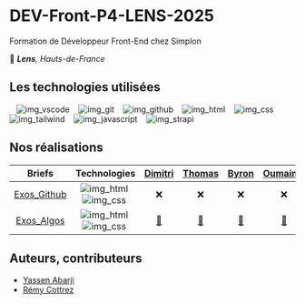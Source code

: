 # DEV-Front-P4-LENS-2025

Formation de Développeur Front-End chez Simplon

📍 ***Lens**, Hauts-de-France*

## Les technologies utilisées

&nbsp;&nbsp;
![img_vscode](./img/vscode.svg)
&nbsp;&nbsp;
![img_git](./img/git.svg)
&nbsp;&nbsp;
![img_github](./img/github.svg)
&nbsp;&nbsp;
![img_html](./img/html.svg)
&nbsp;&nbsp;
![img_css](./img/css.svg)
&nbsp;&nbsp;
![img_tailwind](./img/tailwind.svg)
&nbsp;&nbsp;
![img_javascript](./img/javascript.svg)
&nbsp;&nbsp;
![img_strapi](./img/strapi.svg)

## Nos réalisations

| Briefs | Technologies | <a href="https://github.com/PandaaxDvlpt">Dimitri</a> | <a href="https://github.com/LaCageANicolas">Thomas</a> | <a href="https://github.com/Drakane">Byron</a> | <a href="https://github.com/oumaima-gaghou">Oumaima</a> | <a href="https://github.com/Pauline-13">Pauline</a> | <a href="https://github.com/Sirolbfr">Loris</a> | <a href="https://github.com/Fionacz">Fiona</a> | <a href="https://github.com/bryanT062">Bryan</a> | <a href="https://github.com/Audrey2046">Audrey</a> | <a href="https://github.com/AlirezaAlavi7713">Alireza</a> | <a href="https://github.com/Tonny654">Tony</a> |
| :----: | :----: | :----: | :----: | :----: | :----: | :----: | :----: | :----: | :----: | :----: | :----: | :----: |
| [Exos_Github](https://github.com/2025-dev-Front-Lens-P4/Exos_Github) | ![img_html](./img/html.svg)&nbsp;![img_css](./img/css.svg)&nbsp; | ❌ | ❌ | ❌ | ❌ | ❌ | ❌ | ❌ | ❌ | ❌ | ❌ | ❌ | ❌ | ❌ | ❌ |
| [Exos_Algos](https://github.com/2025-dev-Front-Lens-P4/Exos_Algos) | ![img_html](./img/html.svg)&nbsp;![img_css](./img/css.svg)&nbsp; | <a href="https://github.com/PandaaxDvlpt/brief1_DC/"> 🔗 </a> | <a href="https://github.com/LaCageANicolas/my_promo-TB"> 🔗 </a> | <a href="https://github.com/Drakane/my_promo-CB"> 🔗 </a> | <a href="https://github.com/oumaima-gaghou/my_promo-ag"> 🔗 </a> | <a href="https://github.com/Pauline-13My_promo-TP"> 🔗 </a> | <a href="https://github.com/Sirolbfr/my_promo-lb"> 🔗 </a> | <a href="https://github.com/Fionacz/my_promo_fc"> 🔗 </a> | <a href="https://github.com/bryanT062/my_promo-BT"> 🔗 </a> | <a href="https://github.com/Audrey2046"> 🔗 </a> | <a href="https://github.com/AlirezaAlavi7713"> 🔗 </a> | <a href="https://github.com/Tonny654/my_promo-TL"> 🔗 </a> | <a href="https://github.com/nasskconcept/MaPromo"> 🔗 </a> | <a href="https://github.com/SofiaB25/my_promo-sb"> 🔗 </a> | <a href="https://github.com/tuirz/mypromo-ls"> 🔗 </a> |

## Auteurs, contributeurs

* [Yassen Abarji](https://github.com/yabarji59)
* [Rémy Cottrez](https://github.com/RemyCTRZ)
